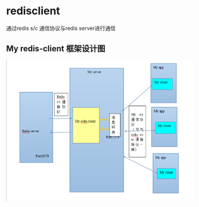 # redisclient

通过redis s/c 通信协议与redis server进行通信


## My redis-client 框架设计图
 <img src="redis-client框架设计图.png"/>